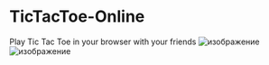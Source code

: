 # TicTacToe-Online
Play Tic Tac Toe in your browser with your friends
![изображение](https://github.com/jarwiscode/TicTacToe-Online/assets/142261233/e7149381-be33-4e7c-be80-bf08e28da574)
![изображение](https://github.com/jarwiscode/TicTacToe-Online/assets/142261233/484a0423-9aa2-4b06-985b-ce7ab303a7fd)

